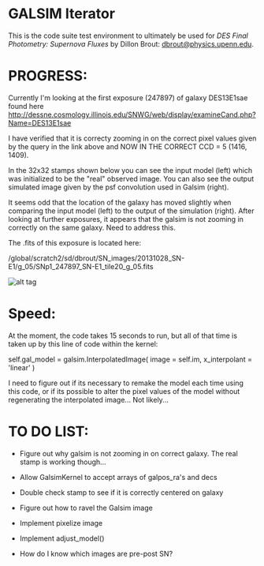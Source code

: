 # GALSIM Iterator

This is the code suite test environment to ultimately be used for
*DES Final Photometry: Supernova Fluxes*
by Dillon Brout: dbrout@physics.upenn.edu.


PROGRESS:
=========

Currently I'm looking at the first exposure (247897) of galaxy DES13E1sae found here http://dessne.cosmology.illinois.edu/SNWG/web/display/examineCand.php?Name=DES13E1sae

I have verified that it is correcty zooming in on the correct pixel values given by the query in the link above and NOW IN THE CORRECT CCD = 5 (1416, 1409).

In the 32x32 stamps shown below you can see the input model (left) which was initialized to be the "real" observed image. You can also see the output simulated image given by the psf convolution used in Galsim (right).

It seems odd that the location of the galaxy has moved slightly when comparing the input model (left) to the output of the simulation (right). After looking at further exposures, it appears that the galsim is not zooming in correctly on the same galaxy. Need to address this.

The .fits of this exposure is located here: 

/global/scratch2/sd/dbrout/SN_images/20131028_SN-E1/g_05/SNp1_247897_SN-E1_tile20_g_05.fits

![alt tag](https://raw.github.com/djbrout/FinalPhot/master/readme_files/update2.png)


Speed:
======

At the moment, the code takes 15 seconds to run, but all of that time is taken up by this line of code within the kernel:

self.gal_model = galsim.InterpolatedImage( image = self.im, x_interpolant = 'linear' )

I need to figure out if its necessary to remake the model each time using this code, or if its possible to alter the pixel values of the model without regenerating the interpolated image... Not likely...


TO DO LIST:
===========
* Figure out why galsim is not zooming in on correct galaxy. The real stamp is working though...

* Allow GalsimKernel to accept arrays of galpos_ra's and decs

* Double check stamp to see if it is correctly centered on galaxy

* Figure out how to ravel the Galsim image

* Implement pixelize image

* Implement adjust_model()

* How do I know which images are pre-post SN?


